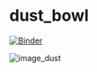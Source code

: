 # dust_bowl

[![Binder](http://mybinder.org/badge.svg)](https://mybinder.org/v2/gh/reproducible-notebooks/dust_bowl.git/master)

![image_dust](http://www.pbs.org/kenburns/dustbowl/media/photos/s2571-lg.jpg)
